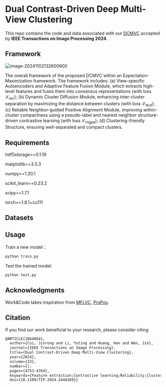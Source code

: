 # Dual Contrast-Driven Deep Multi-View Clustering

This repo contains the code and data associated with our [DCMVC](https://ieeexplore.ieee.org/document/10648641) accepted by **IEEE Transactions on Image Processing 2024**.

## Framework

![image-20241102132600600](D:\文档集合\typora笔记图片\image-20241102132600600.png)

The overall framework of the proposed DCMVC within an Expectation-Maximization framework. The framework includes: (a) View-specific Autoencoders and Adaptive Feature Fusion Module, which extracts high-level features and fuses them into consensus representations (with loss $\mathcal{L}_{\mathrm{rec}}$); (b) Dynamic Cluster Diffusion Module, enhancing inter-cluster separation by maximizing the distance between clusters (with loss $\mathcal{L}_{\mathrm{dcd}}$); (c) Reliable Neighbor-guided Positive Alignment Module, improving within-cluster compactness using a pseudo-label and nearest neighbor structure-driven contrastive learning (with loss $\mathcal{L}_{\mathrm{rngpa}}$); (d) Clustering-friendly Structure, ensuring well-separated and compact clusters.

## Requirements

hdf5storage==0.1.19

matplotlib==3.5.3

numpy==1.20.1

scikit_learn==0.23.2

scipy==1.7.1

torch==1.8.1+cu111


## Datasets

## Usage

Train a new model：

````python
python train.py
````

Test the trained model:

````python
python test.py
````

## Acknowledgments

Work&Code takes inspiration from [MFLVC](https://github.com/SubmissionsIn/MFLVC), [ProPos](https://github.com/Hzzone/ProPos).

## Citation

If you find our work beneficial to your research, please consider citing:

````latex
@ARTICLE{10648641,
  author={Cui, Jinrong and Li, Yuting and Huang, Han and Wen, Jie},
  journal={IEEE Transactions on Image Processing}, 
  title={Dual Contrast-Driven Deep Multi-View Clustering}, 
  year={2024},
  volume={33},
  number={},
  pages={4753-4764},
  keywords={Feature extraction;Contrastive learning;Reliability;Clustering methods;Task analysis;Data mining;Unsupervised learning;Multi-view clustering;deep clustering;representation learning;contrastive learning},
  doi={10.1109/TIP.2024.3444269}}
````




